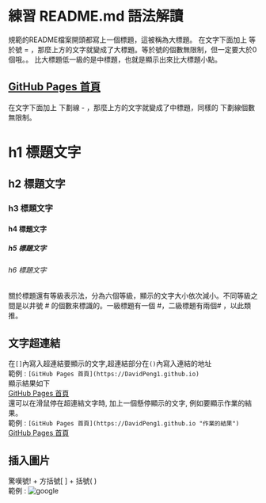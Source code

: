 練習 README.md 語法解讀
==================================================
規範的README檔案開頭都寫上一個標題，這被稱為大標題。
在文字下面加上 等於號 = ，那麼上方的文字就變成了大標題。等於號的個數無限制，但一定要大於0個哦。。
比大標題低一級的是中標題，也就是顯示出來比大標題小點。


[GitHub Pages 首頁](https://DavidPeng1.github.io)
--------------------------------------------------
在文字下面加上 下劃線 - ，那麼上方的文字就變成了中標題，同樣的 下劃線個數無限制。


# h1 標題文字
## h2 標題文字
### h3 標題文字
#### h4 標題文字
##### h5 標題文字
###### h6 標題文字

關於標題還有等級表示法，分為六個等級，顯示的文字大小依次減小。不同等級之間是以井號  #  的個數來標識的。一級標題有一個 #，二級標題有兩個# ，以此類推。

文字超連結
-----------------------------------------
 在`[]`內寫入超連結要顯示的文字,超連結部分在`()`內寫入連結的地址
 <br>
 範例 : `[GitHub Pages 首頁](https://DavidPeng1.github.io)`
 <br>
 顯示結果如下
 <br>
 [GitHub Pages 首頁](https://DavidPeng1.github.io)
 <br>
 還可以在滑鼠停在超連結文字時, 加上一個懸停顯示的文字, 例如要顯示作業的結果。
 <br>
 範例 : `[GitHub Pages 首頁](https://DavidPeng1.github.io "作業的結果")`
 <br>
 [GitHub Pages 首頁](https://DavidPeng1.github.io "作業的結果")
 

 插入圖片
---------------------------------------------
驚嘆號! + 方括號[ ] + 括號( ) 
<br>
 範例 : 
![google](https://www.google.com.tw/images/branding/googlelogo/1x/googlelogo_color_272x92dp.png)
 